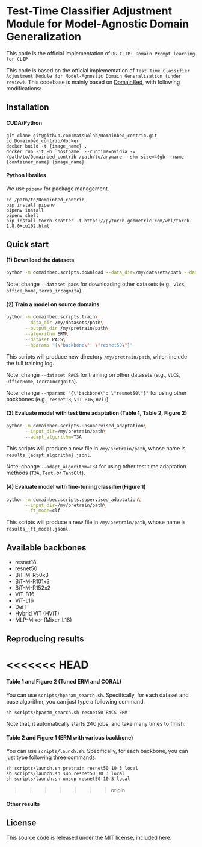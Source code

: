 # Test-Time Classifier Adjustment Module for Model-Agnostic Domain Generalization
This code is the official implementation of `DG-CLIP: Domain Prompt learning for CLIP`

This code is based on the official implementation of `Test-Time Classifier Adjustment Module for Model-Agnostic Domain Generalization (under review)`. 
This codebase is mainly based on [DomainBed](https://github.com/facebookresearch/DomainBed), with following modifications:

## Installation

#### CUDA/Python
```
git clone git@github.com:matsuolab/Domainbed_contrib.git
cd Domainbed_contrib/docker
docker build -t {image_name} .
docker run -it -h `hostname` --runtime=nvidia -v /path/to/Domainbed_contrib /path/to/anyware --shm-size=40gb --name {container_name} {image_name}
```

#### Python libralies
We use `pipenv` for package management. 
```
cd /path/to/Domainbed_contrib
pip install pipenv
pipenv install
pipenv shell
pip install torch-scatter -f https://pytorch-geometric.com/whl/torch-1.8.0+cu102.html
```

## Quick start
#### (1) Downlload the datasets

```sh
python -m domainbed.scripts.download --data_dir=/my/datasets/path --dataset pacs
```
Note: change `--dataset pacs` for downloading other datasets (e.g., `vlcs`, `office_home`, `terra_incognita`). 


#### (2) Train a model on source domains
```sh
python -m domainbed.scripts.train\
       --data_dir /my/datasets/path\
       --output_dir /my/pretrain/path\
       --algorithm ERM\
       --dataset PACS\
       --hparams "{\"backbone\": \"resnet50\"}" 
```
This scripts will produce new directory `/my/pretrain/path`, which include the full training log. 

Note: change `--dataset PACS` for training on other datasets (e.g., `VLCS`, `OfficeHome`, `TerraIncognita`). 

Note: change `--hparams "{\"backbone\": \"resnet50\"}"` for using other backbones (e.g., `resnet18`, `ViT-B16`, `HViT`). 


#### (3) Evaluate model with test time adaptation (Table 1, Table 2, Figure 2)
```sh
python -m domainbed.scripts.unsupervised_adaptation\
       --input_dir=/my/pretrain/path\
       --adapt_algorithm=T3A
```
This scripts will produce a new file in `/my/pretrain/path`, whose name is `results_{adapt_algorithm}.jsonl`. 

Note: change `--adapt_algorithm=T3A` for using other test time adaptation methods (`T3A`, `Tent`, or `TentClf`). 



#### (4) Evaluate model with fine-tuning classifier(Figure 1)
```sh
python -m domainbed.scripts.supervised_adaptation\
       --input_dir=/my/pretrain/path\
       --ft_mode=clf
```
This scripts will produce a new file in `/my/pretrain/path`, whose name is `results_{ft_mode}.jsonl`. 


## Available backbones

* resnet18
* resnet50
* BiT-M-R50x3
* BiT-M-R101x3
* BiT-M-R152x2
* ViT-B16
* ViT-L16
* DeiT
* Hybrid ViT (HViT)
* MLP-Mixer (Mixer-L16)

## Reproducing results
<<<<<<< HEAD
=======
#### Table 1 and Figure 2 (Tuned ERM and CORAL)

You can use `scripts/hparam_search.sh`. Specifically, for each dataset and base algorithm, you can just type a following command.
```
sh scripts/hparam_search.sh resnet50 PACS ERM
```
Note that, it automatically starts 240 jobs, and take many times to finish. 


#### Table 2 and Figure 1 (ERM with various backbone)

You can use `scripts/launch.sh`. Specifically, for each backbone, you can just type following three commands. 
```
sh scripts/launch.sh pretrain resnet50 10 3 local
sh scripts/launch.sh sup resnet50 10 3 local
sh scripts/launch.sh unsup resnet50 10 3 local
```

>>>>>>> origin

#### Other results

## License

This source code is released under the MIT license, included [here](LICENSE).
